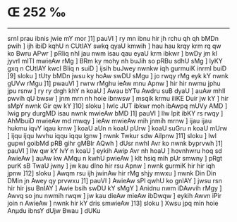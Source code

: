 # Œ 252 ‰
---
srnI prau ibnis jwie mY mor ]1] pauVI ] ry mn ibnu hir jh rchu qh
qh bMDn pwih ] ijh ibiD kqhU n CUtIAY swkq qyaU kmwih ] hau hau krqy
krm rq qw ko Bwru APwr ] pRIiq nhI jau nwm isau qau eyaU krm ibkwr ]
bwDy jm kI jyvrI mITI mwieAw rMg ] BRm ky mohy nh buJih so pRBu sdhU sMg
] lyKY gxq n CUtIAY kwcI BIiq n suiD ] ijsih buJwey nwnkw iqh gurmuiK
inrml buiD ]9] sloku ] tUty bMDn jwsu ky hoAw swDU sMgu ] jo rwqy rMg eyk
kY nwnk gUVw rMgu ]1] pwauVI ] rwrw rMghu ieAw mnu Apnw ] hir hir nwmu
jphu jpu rsnw ] ry ry drgh khY n koaU ] Awau bYTu Awdru suB dyaU ] auAw
mhlI pwvih qU bwsw ] jnm mrn nh hoie ibnwsw ] msqik krmu iliKE
Duir jw kY ] hir sMpY nwnk Gir qw kY ]10] sloku ] lwlc JUT ibkwr moh
ibAwpq mUVy AMD ] lwig pry durgMD isau nwnk mwieAw bMD ]1] pauVI ]
llw lpit ibKY rs rwqy ] AhMbuiD mwieAw md mwqy ] ieAw mwieAw mih
jnmih mrnw ] ijau ijau hukmu iqvY iqau krnw ] koaU aUn n koaU pUrw ] koaU
suGru n koaU mUrw ] ijqu ijqu lwvhu iqqu iqqu lgnw ] nwnk Twkur sdw
Ailpnw ]11] sloku ] lwl gupwl goibMd pRB gihr gMBIr AQwh ] dUsr
nwhI Avr ko nwnk byprvwh ]1] pauVI ] llw qw kY lvY n koaU ] eykih
Awip Avr nh hoaU ] hovnhwru hoq sd AwieAw ] auAw kw AMqu n kwhU
pwieAw ] kIt hsiq mih pUr smwny ] pRgt purK sB TwaU jwny ] jw kau
dIno hir rsu Apnw ] nwnk gurmiK hir hir iqh jpnw ]12] sloku ]
Awqm rsu ijh jwinAw hir rMg shjy mwxu ] nwnk Din Din DMin jn Awey qy
prvwxu ]1] pauVI ] AwieAw sPl qwhU ko gnIAY ] jwsu rsn hir hir jsu
BnIAY ] Awie bsih swDU kY sMgY ] Anidnu nwm iDAwvih rMgy ] Awvq so
jnu nwmih rwqw ] jw kau dieAw mieAw ibDwqw ] eykih Awvn iPir join n
AwieAw ] nwnk hir kY dris smwieAw ]13] sloku ] Xwsu jpq min hoie
Anµdu ibnsY dUjw Bwau ] dUKu
####
